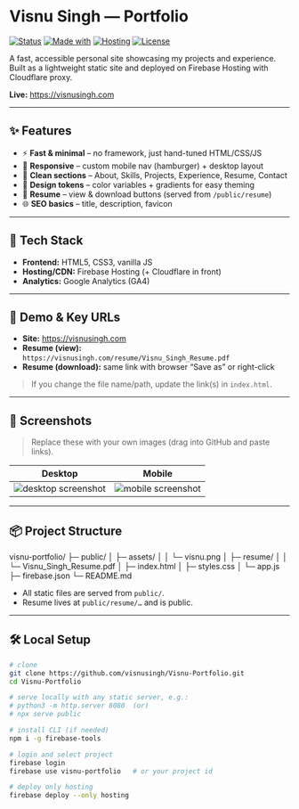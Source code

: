 # Visnu Singh — Portfolio

[![Status](https://img.shields.io/badge/status-live-34d399.svg)](https://visnusingh.com)
[![Made with](https://img.shields.io/badge/made_with-HTML%20%7C%20CSS%20%7C%20JS-7c5cff.svg)](#tech-stack)
[![Hosting](https://img.shields.io/badge/hosting-Firebase-orange.svg)](https://firebase.google.com/docs/hosting)
[![License](https://img.shields.io/badge/license-MIT-000.svg)](#license)

A fast, accessible personal site showcasing my projects and experience. Built as a lightweight static site and deployed on Firebase Hosting with Cloudflare proxy.

**Live:** https://visnusingh.com

---

## ✨ Features

- ⚡️ **Fast & minimal** – no framework, just hand-tuned HTML/CSS/JS  
- 📱 **Responsive** – custom mobile nav (hamburger) + desktop layout  
- 🧭 **Clean sections** – About, Skills, Projects, Experience, Resume, Contact  
- 🧩 **Design tokens** – color variables + gradients for easy theming  
- 📄 **Resume** – view & download buttons (served from `/public/resume`)  
- 🌐 **SEO basics** – title, description, favicon

---

## 🧰 Tech Stack

- **Frontend:** HTML5, CSS3, vanilla JS  
- **Hosting/CDN:** Firebase Hosting (+ Cloudflare in front)  
- **Analytics:** Google Analytics (GA4)

---

## 🔗 Demo & Key URLs

- **Site:** https://visnusingh.com  
- **Resume (view):** `https://visnusingh.com/resume/Visnu_Singh_Resume.pdf`  
- **Resume (download):** same link with browser “Save as” or right-click  

> If you change the file name/path, update the link(s) in `index.html`.

---

## 📸 Screenshots

> Replace these with your own images (drag into GitHub and paste links).

| Desktop | Mobile |
| --- | --- |
| ![desktop screenshot](https://via.placeholder.com/1200x700?text=Desktop+Screenshot) | ![mobile screenshot](https://via.placeholder.com/360x720?text=Mobile+Screenshot) |

---

## 📦 Project Structure

visnu-portfolio/
├─ public/
│ ├─ assets/
│ │ └─ visnu.png
│ ├─ resume/
│ │ └─ Visnu_Singh_Resume.pdf
│ ├─ index.html
│ ├─ styles.css
│ └─ app.js
├─ firebase.json
└─ README.md


- All static files are served from `public/`.  
- Resume lives at `public/resume/…` and is public.

---

## 🛠️ Local Setup

```bash
# clone
git clone https://github.com/visnusingh/Visnu-Portfolio.git
cd Visnu-Portfolio

# serve locally with any static server, e.g.:
# python3 -m http.server 8080  (or)
# npx serve public

# install CLI (if needed)
npm i -g firebase-tools

# login and select project
firebase login
firebase use visnu-portfolio   # or your project id

# deploy only hosting
firebase deploy --only hosting
